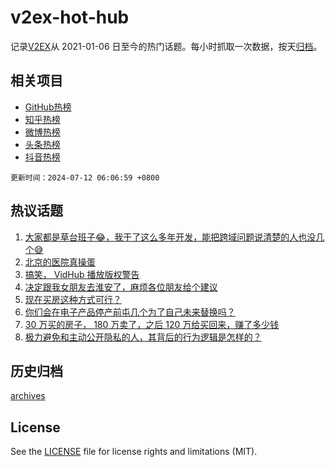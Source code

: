 # v2ex-hot-hub

 记录[V2EX](https://www.v2ex.com/)从 2021-01-06 日至今的热门话题。每小时抓取一次数据，按天[归档](archives)。
 
 ## 相关项目

- [GitHub热榜](https://github.com/snaildev/github-hot-hub)
- [知乎热榜](https://github.com/snaildev/zhihu-hot-hub)
- [微博热榜](https://github.com/snaildev/weibo-hot-hub)
- [头条热榜](https://github.com/snaildev/toutiao-hot-hub)
- [抖音热榜](https://github.com/snaildev/douyin-hot-hub)


 `更新时间：2024-07-12 06:06:59 +0800`

## 热议话题

1. [大家都是草台班子😂，我干了这么多年开发，能把跨域问题说清楚的人也没几个😅](https://www.v2ex.com/t/1056504)
1. [北京的医院真操蛋](https://www.v2ex.com/t/1056474)
1. [搞笑， VidHub 播放版权警告](https://www.v2ex.com/t/1056612)
1. [决定跟我女朋友去淮安了，麻烦各位朋友给个建议](https://www.v2ex.com/t/1056527)
1. [现在买房这种方式可行？](https://www.v2ex.com/t/1056564)
1. [你们会在电子产品停产前屯几个为了自己未来替换吗？](https://www.v2ex.com/t/1056447)
1. [30 万买的房子， 180 万卖了，之后 120 万给买回来，赚了多少钱](https://www.v2ex.com/t/1056583)
1. [极力避免和主动公开隐私的人，其背后的行为逻辑是怎样的？](https://www.v2ex.com/t/1056445)

## 历史归档

[archives](archives)

## License

See the [LICENSE](LICENSE) file for license rights and limitations (MIT).
